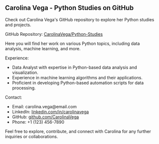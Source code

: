 <!DOCTYPE html>
<html>
<head>
    <h2>Carolina Vega - Python Studies on GitHub</h2>
</head>
<body>
    <p>Check out Carolina Vega's GitHub repository to explore her Python studies and projects.</p>
    <p>GitHub Repository: <a href="https://github.com/CarolinaVega/Python-Studies" target="_blank">CarolinaVega/Python-Studies</a></p>
    <p>Here you will find her work on various Python topics, including data analysis, machine learning, and more.</p>
    <p>Experience:</p>
    <ul>
        <li>Data Analyst with expertise in Python-based data analysis and visualization.</li>
        <li>Experience in machine learning algorithms and their applications.</li>
        <li>Proficient in developing Python-based automation scripts for data processing.</li>
    </ul>
    <p>Contact:</p>
    <ul>
        <li>Email: carolina.vega@email.com</li>
        <li>LinkedIn: <a href="https://www.linkedin.com/in/carolinavega" target="_blank">linkedin.com/in/carolinavega</a></li>
        <li>GitHub: <a href="https://github.com/CarolinaVega" target="_blank">github.com/CarolinaVega</a></li>
        <li>Phone: +1 (123) 456-7890</li>
    </ul>
    <p>Feel free to explore, contribute, and connect with Carolina for any further inquiries or collaborations.</p>
</body>
</html>
